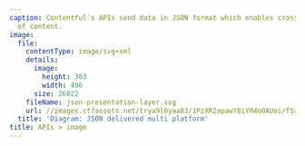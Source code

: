 ```yaml
---
caption: Contentful's APIs send data in JSON format which enables cross channel distribution
  of content.
image:
  file:
    contentType: image/svg+xml
    details:
      image:
        height: 303
        width: 496
      size: 26022
    fileName: json-presentation-layer.svg
    url: //images.ctfassets.net/trya9l0yaa83/1PzXR2apawY8iYM4o0AUoi/f5a2f6fea290a2182eacd3dea7fb8dfd/json-presentation-layer.svg
  title: 'Diagram: JSON delivered multi platform'
title: APIs > image
---
```

